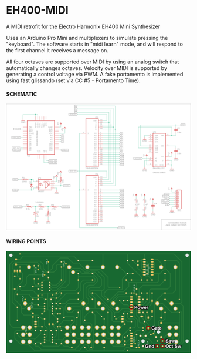 # EH400-MIDI
A MIDI retrofit for the Electro Harmonix EH400 Mini Synthesizer

Uses an Arduino Pro Mini and multiplexers to simulate pressing the "keyboard". The software starts in "midi learn" mode, and will respond to the first channel it receives a message on.

All four octaves are supported over MIDI by using an analog switch that automatically changes octaves. Velocity over MIDI is supported by generating a control voltage via PWM. A fake portamento is implemented using fast glissando (set via CC #5 - Portamento Time).

#### SCHEMATIC ####
![Schematic](/img/EH400-MIDI%20schematic.png)

#### WIRING POINTS ####
![Wiring](/img/EH400-MIDI%20wiring.png)
